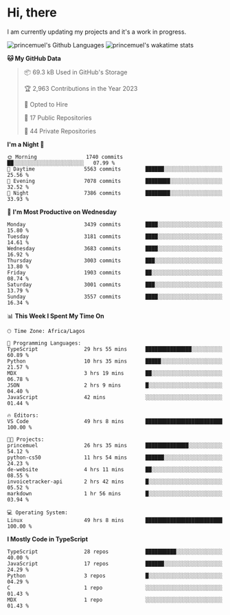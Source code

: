 # Hi, there

<!--
**princemuel/princemuel** is a ✨ _special_ ✨ repository because its `README.md` (this file) appears on your GitHub profile.

Here are some ideas to get you started:

- 🔭 I’m currently working on ...
- 🌱 I’m currently learning ...
- 👯 I’m looking to collaborate on ...
- 🤔 I’m looking for help with ...
- 💬 Ask me about ...
- 📫 How to reach me: ...
- 😄 Pronouns: ...
- ⚡ Fun fact: ...
-->

I am currently updating my projects and it's a work in progress.

![princemuel's Github Languages](https://github-readme-stats.vercel.app/api/top-langs/?username=princemuel&text_color=586069&layout=compact&hide_border=true&title_color=0366d6&count_private=true&include_all_commits=true&theme=tokyonight&show_icons=true)
![princemuel's wakatime stats](https://github-readme-stats.vercel.app/api/wakatime?username=princemuel&text_color=586069&layout=compact&hide_border=true&title_color=0366d6&count_private=true&include_all_commits=true&theme=tokyonight&show_icons=true)

<!--START_SECTION:waka-->
**🐱 My GitHub Data** 

> 📦 69.3 kB Used in GitHub's Storage 
 > 
> 🏆 2,963 Contributions in the Year 2023
 > 
> 💼 Opted to Hire
 > 
> 📜 17 Public Repositories 
 > 
> 🔑 44 Private Repositories 
 > 
**I'm a Night 🦉** 

```text
🌞 Morning                1740 commits        ██░░░░░░░░░░░░░░░░░░░░░░░   07.99 % 
🌆 Daytime                5563 commits        ██████░░░░░░░░░░░░░░░░░░░   25.56 % 
🌃 Evening                7078 commits        ████████░░░░░░░░░░░░░░░░░   32.52 % 
🌙 Night                  7386 commits        ████████░░░░░░░░░░░░░░░░░   33.93 % 
```
📅 **I'm Most Productive on Wednesday** 

```text
Monday                   3439 commits        ████░░░░░░░░░░░░░░░░░░░░░   15.80 % 
Tuesday                  3181 commits        ████░░░░░░░░░░░░░░░░░░░░░   14.61 % 
Wednesday                3683 commits        ████░░░░░░░░░░░░░░░░░░░░░   16.92 % 
Thursday                 3003 commits        ███░░░░░░░░░░░░░░░░░░░░░░   13.80 % 
Friday                   1903 commits        ██░░░░░░░░░░░░░░░░░░░░░░░   08.74 % 
Saturday                 3001 commits        ███░░░░░░░░░░░░░░░░░░░░░░   13.79 % 
Sunday                   3557 commits        ████░░░░░░░░░░░░░░░░░░░░░   16.34 % 
```


📊 **This Week I Spent My Time On** 

```text
🕑︎ Time Zone: Africa/Lagos

💬 Programming Languages: 
TypeScript               29 hrs 55 mins      ███████████████░░░░░░░░░░   60.89 % 
Python                   10 hrs 35 mins      █████░░░░░░░░░░░░░░░░░░░░   21.57 % 
MDX                      3 hrs 19 mins       ██░░░░░░░░░░░░░░░░░░░░░░░   06.78 % 
JSON                     2 hrs 9 mins        █░░░░░░░░░░░░░░░░░░░░░░░░   04.40 % 
JavaScript               42 mins             ░░░░░░░░░░░░░░░░░░░░░░░░░   01.44 % 

🔥 Editors: 
VS Code                  49 hrs 8 mins       █████████████████████████   100.00 % 

🐱‍💻 Projects: 
princemuel               26 hrs 35 mins      ██████████████░░░░░░░░░░░   54.12 % 
python-cs50              11 hrs 54 mins      ██████░░░░░░░░░░░░░░░░░░░   24.23 % 
de-website               4 hrs 11 mins       ██░░░░░░░░░░░░░░░░░░░░░░░   08.55 % 
invoicetracker-api       2 hrs 42 mins       █░░░░░░░░░░░░░░░░░░░░░░░░   05.52 % 
markdown                 1 hr 56 mins        █░░░░░░░░░░░░░░░░░░░░░░░░   03.94 % 

💻 Operating System: 
Linux                    49 hrs 8 mins       █████████████████████████   100.00 % 
```

**I Mostly Code in TypeScript** 

```text
TypeScript               28 repos            ██████████░░░░░░░░░░░░░░░   40.00 % 
JavaScript               17 repos            ██████░░░░░░░░░░░░░░░░░░░   24.29 % 
Python                   3 repos             █░░░░░░░░░░░░░░░░░░░░░░░░   04.29 % 
C                        1 repo              ░░░░░░░░░░░░░░░░░░░░░░░░░   01.43 % 
MDX                      1 repo              ░░░░░░░░░░░░░░░░░░░░░░░░░   01.43 % 
```




<!--END_SECTION:waka-->
